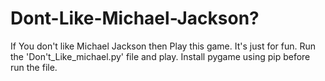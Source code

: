 # Dont-Like-Michael-Jackson?
If You don't like Michael Jackson then Play this game. It's just for fun.
Run the 'Don't_Like_michael.py' file and play.
Install pygame using pip before run the file.
